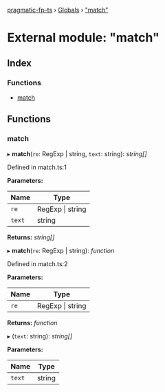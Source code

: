 [pragmatic-fp-ts](../README.md) › [Globals](../globals.md) › ["match"](_match_.md)

# External module: "match"

## Index

### Functions

* [match](_match_.md#match)

## Functions

###  match

▸ **match**(`re`: RegExp | string, `text`: string): *string[]*

Defined in match.ts:1

**Parameters:**

Name | Type |
------ | ------ |
`re` | RegExp &#124; string |
`text` | string |

**Returns:** *string[]*

▸ **match**(`re`: RegExp | string): *function*

Defined in match.ts:2

**Parameters:**

Name | Type |
------ | ------ |
`re` | RegExp &#124; string |

**Returns:** *function*

▸ (`text`: string): *string[]*

**Parameters:**

Name | Type |
------ | ------ |
`text` | string |
